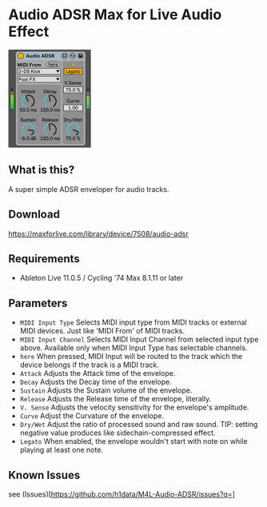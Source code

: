 # Audio ADSR Max for Live Audio Effect
![image of Audio ADSR](img/AudioADSR.png)

## What is this?
A super simple ADSR enveloper for audio tracks.

## Download
https://maxforlive.com/library/device/7508/audio-adsr

## Requirements
- Ableton Live 11.0.5 / Cycling '74 Max 8.1.11 or later

## Parameters
- `MIDI Input Type` Selects MIDI input type from MIDI tracks or external MIDI devices. Just like 'MIDI From' of MIDI tracks.
- `MIDI Input Channel` Selects MIDI Input Channel from selected input type above.
Available only when MIDI Input Type has selectable channels.
- `here` When pressed, MIDI Input will be routed to the track which the device belongs if the track is a MIDI track.
- `Attack` Adjusts the Attack time of the envelope.
- `Decay` Adjusts the Decay time of the envelope.
- `Sustain` Adjusts the Sustain volume of the envelope.
- `Release` Adjusts the Release time of the envelope, literally.
- `V. Sense` Adjusts the velocity sensitivity for the envelope's amplitude.
- `Curve` Adjust the Curvature of the envelope.
- `Dry/Wet` Adjust the ratio of processed sound and raw sound.
TIP: setting negative value produces like sidechain-compressed effect.
- `Legato` When enabled, the envelope wouldn't start with note on while playing at least one note.

## Known Issues
see (Issues)[https://github.com/h1data/M4L-Audio-ADSR/issues?q=]
